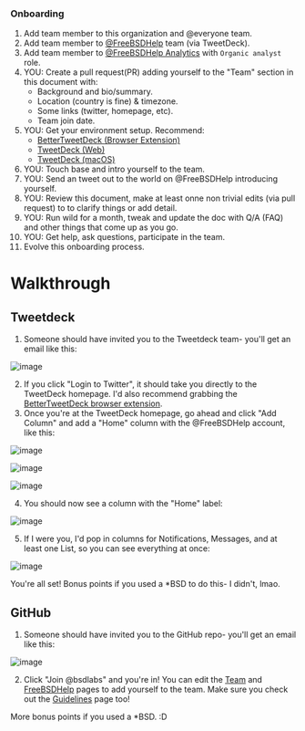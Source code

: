 
### Onboarding

1. Add team member to this organization and @everyone team.
2. Add team member to [@FreeBSDHelp](https://twitter.com/FreeBSDHelp) team (via TweetDeck).
3. Add team member to [@FreeBSDHelp Analytics](https://analytics.twitter.com/account_management/) with `Organic analyst` role.
4. YOU: Create a pull request(PR) adding yourself to the "Team" section in this document with:
   * Background and bio/summary.
   * Location (country is fine) & timezone.
   * Some links (twitter, homepage, etc).
   * Team join date.
5. YOU: Get your environment setup. Recommend:
   * [BetterTweetDeck (Browser Extension)](https://better.tw/)
   * [TweetDeck (Web)](https://tweetdeck.twitter.com/)
   * [TweetDeck (macOS)](https://apps.apple.com/us/app/tweetdeck-by-twitter/id485812721)
6. YOU: Touch base and intro yourself to the team.
7. YOU: Send an tweet out to the world on @FreeBSDHelp introducing yourself.
8. YOU: Review this document, make at least onne non trivial edits (via pull request) to to clarify things or add detail.
9. YOU: Run wild for a month, tweak and update the doc with Q/A (FAQ) and other things that come up as you go.
10. YOU: Get help, ask questions, participate in the team.
11. Evolve this onboarding process.


# Walkthrough

## Tweetdeck
1. Someone should have invited you to the Tweetdeck team- you'll get an email like this:

![image](https://user-images.githubusercontent.com/26092020/140179150-d87ee716-5c3c-4530-a7b4-422e14ef0e2d.png)

2. If you click "Login to Twitter", it should take you directly to the TweetDeck homepage. I'd also recommend grabbing the [BetterTweetDeck browser extension](https://better.tw/).
3. Once you're at the TweetDeck homepage, go ahead and click "Add Column" and add a "Home" column with the @FreeBSDHelp account, like this:

![image](https://user-images.githubusercontent.com/26092020/140180797-4a62d085-3441-4657-9636-c0c5d4d46d35.png)

![image](https://user-images.githubusercontent.com/26092020/140180882-00020a04-e0ff-4884-aa0a-0e433d16a0c9.png)

![image](https://user-images.githubusercontent.com/26092020/140181029-eb57ed38-0ba6-413f-8579-84c4b4aa6346.png)

4. You should now see a column with the "Home" label:

![image](https://user-images.githubusercontent.com/26092020/140181336-6baf4918-46dd-4bac-992d-28c782eb152c.png)

5. If I were you, I'd pop in columns for Notifications, Messages, and at least one List, so you can see everything at once:

![image](https://user-images.githubusercontent.com/26092020/140181612-a877cf2f-5303-4996-b7a4-c6d650e09900.png)
 
You're all set! Bonus points if you used a \*BSD to do this- I didn't, lmao.


## GitHub
1. Someone should have invited you to the GitHub repo- you'll get an email like this:

![image](https://user-images.githubusercontent.com/26092020/140184260-60164796-fe77-45ce-9672-d7d06afccce4.png)

2. Click "Join @bsdlabs" and you're in! You can edit the [Team](https://github.com/bsdlabs/community/blob/main/team.md) and [FreeBSDHelp](https://github.com/bsdlabs/community/blob/main/freebsdhelp.md) pages to add yourself to the team. Make sure you check out the [Guidelines](https://github.com/bsdlabs/community/blob/main/guidelines.md) page too!

More bonus points if you used a \*BSD. :D
